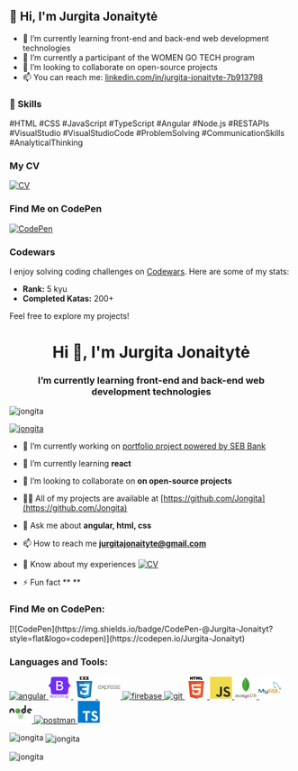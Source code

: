 ## 👋 Hi, I'm Jurgita Jonaitytė

- 🌱 I’m currently learning front-end and back-end web development technologies
-  🔭 I’m currently a participant of the WOMEN GO TECH program
- 👯 I’m looking to collaborate on open-source projects
- 📫 You can reach me: [linkedin.com/in/jurgita-jonaityte-7b913798](https://www.linkedin.com/in/jurgita-jonaityte-7b913798?utm_source=share&utm_campaign=share_via&utm_content=profile&utm_medium=ios_app)

### 🚀 Skills
#HTML #CSS #JavaScript #TypeScript #Angular #Node.js #RESTAPIs #VisualStudio #VisualStudioCode
#ProblemSolving  #CommunicationSkills #AnalyticalThinking

### My CV
[![CV](https://img.shields.io/badge/CV-Click%20Here-brightgreen)](https://jongita.github.io/CV/)

### Find Me on CodePen
[![CodePen](https://img.shields.io/badge/CodePen-@Jurgita-Jonaityt?style=flat&logo=codepen)](https://codepen.io/Jurgita-Jonaityt)

### Codewars
I enjoy solving coding challenges on [Codewars](https://www.codewars.com/users/Jongita). Here are some of my stats:
- **Rank:** 5 kyu
- **Completed Katas:** 200+

Feel free to explore my projects!

<h1 align="center">Hi 👋, I'm Jurgita Jonaitytė</h1>
<h3 align="center">I’m currently learning front-end and back-end web development technologies</h3>

<p align="left"> <img src="https://komarev.com/ghpvc/?username=jongita&label=Profile%20views&color=0e75b6&style=flat" alt="jongita" /> </p>

<p align="left"> <a href="https://github.com/ryo-ma/github-profile-trophy"><img src="https://github-profile-trophy.vercel.app/?username=jongita" alt="jongita" /></a> </p>

- 🔭 I’m currently working on [portfolio project powered by SEB Bank](https://www.womengotech.com/portfolio-project-powered-by-seb-bank-frontend/)

- 🌱 I’m currently learning **react**

- 👯 I’m looking to collaborate on **on open-source projects**

- 👨‍💻 All of my projects are available at [https://github.com/Jongita](https://github.com/Jongita)

- 💬 Ask me about **angular, html, css**

- 📫 How to reach me **jurgitajonaityte@gmail.com**

- 📄 Know about my experiences [![CV](https://img.shields.io/badge/CV-Click%20Here-brightgreen)](https://jongita.github.io/CV/)

- ⚡ Fun fact ** **

<h3 align="left">Find Me on CodePen:</h3>
<p align="left">
[![CodePen](https://img.shields.io/badge/CodePen-@Jurgita-Jonaityt?style=flat&logo=codepen)](https://codepen.io/Jurgita-Jonaityt)
</p>

<h3 align="left">Languages and Tools:</h3>
<p align="left"> <a href="https://angular.io" target="_blank" rel="noreferrer"> <img src="https://angular.io/assets/images/logos/angular/angular.svg" alt="angular" width="40" height="40"/> </a> <a href="https://getbootstrap.com" target="_blank" rel="noreferrer"> <img src="https://raw.githubusercontent.com/devicons/devicon/master/icons/bootstrap/bootstrap-plain-wordmark.svg" alt="bootstrap" width="40" height="40"/> </a> <a href="https://www.w3schools.com/css/" target="_blank" rel="noreferrer"> <img src="https://raw.githubusercontent.com/devicons/devicon/master/icons/css3/css3-original-wordmark.svg" alt="css3" width="40" height="40"/> </a> <a href="https://expressjs.com" target="_blank" rel="noreferrer"> <img src="https://raw.githubusercontent.com/devicons/devicon/master/icons/express/express-original-wordmark.svg" alt="express" width="40" height="40"/> </a> <a href="https://firebase.google.com/" target="_blank" rel="noreferrer"> <img src="https://www.vectorlogo.zone/logos/firebase/firebase-icon.svg" alt="firebase" width="40" height="40"/> </a> <a href="https://git-scm.com/" target="_blank" rel="noreferrer"> <img src="https://www.vectorlogo.zone/logos/git-scm/git-scm-icon.svg" alt="git" width="40" height="40"/> </a> <a href="https://www.w3.org/html/" target="_blank" rel="noreferrer"> <img src="https://raw.githubusercontent.com/devicons/devicon/master/icons/html5/html5-original-wordmark.svg" alt="html5" width="40" height="40"/> </a> <a href="https://developer.mozilla.org/en-US/docs/Web/JavaScript" target="_blank" rel="noreferrer"> <img src="https://raw.githubusercontent.com/devicons/devicon/master/icons/javascript/javascript-original.svg" alt="javascript" width="40" height="40"/> </a> <a href="https://www.mongodb.com/" target="_blank" rel="noreferrer"> <img src="https://raw.githubusercontent.com/devicons/devicon/master/icons/mongodb/mongodb-original-wordmark.svg" alt="mongodb" width="40" height="40"/> </a> <a href="https://www.mysql.com/" target="_blank" rel="noreferrer"> <img src="https://raw.githubusercontent.com/devicons/devicon/master/icons/mysql/mysql-original-wordmark.svg" alt="mysql" width="40" height="40"/> </a> <a href="https://nodejs.org" target="_blank" rel="noreferrer"> <img src="https://raw.githubusercontent.com/devicons/devicon/master/icons/nodejs/nodejs-original-wordmark.svg" alt="nodejs" width="40" height="40"/> </a> <a href="https://postman.com" target="_blank" rel="noreferrer"> <img src="https://www.vectorlogo.zone/logos/getpostman/getpostman-icon.svg" alt="postman" width="40" height="40"/> </a> <a href="https://www.typescriptlang.org/" target="_blank" rel="noreferrer"> <img src="https://raw.githubusercontent.com/devicons/devicon/master/icons/typescript/typescript-original.svg" alt="typescript" width="40" height="40"/> </a> </p>

<p><img align="left" src="https://github-readme-stats.vercel.app/api/top-langs?username=jongita&show_icons=true&locale=en&layout=compact" alt="jongita" /></p>

<p>&nbsp;<img align="center" src="https://github-readme-stats.vercel.app/api?username=jongita&show_icons=true&locale=en" alt="jongita" /></p>

<p><img align="center" src="https://github-readme-streak-stats.herokuapp.com/?user=jongita&" alt="jongita" /></p>
